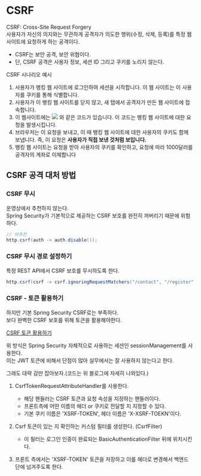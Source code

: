 # CSRF

CSRF: Cross-Site Request Forgery   
사용자가 자신의 의지와는 무관하게 공격자가 의도한 행위(수정, 삭제, 등록)를 특정 웹사이트에 요청하게 하는 공격이다.   

- CSRF는 보안 공격, 보안 위협이다.   
- 단, CSRF 공격은 사용자 정보, 세션 ID 그리고 쿠키를 노리지 않는다.

CSRF 시나리오 예시

1. 사용자가 뱅킹 웹 사이트에 로그인하여 세션을 시작합니다. 이 웹 사이트는 이 사용자를 쿠키를 통해 식별합니다.
2. 사용자가 이 뱅킹 웹 사이트를 닫지 않고, 새 탭에서 공격자가 만든 웹 사이트에 접속합니다.
3. 이 웹사이트에는 <img src="http://bank.com/transfer?to=attacker&amount=1000"> 와 같은 코드가 있습니다. 이 코드는 뱅킹 웹 사이트에 대한 요청을 발생시킵니다.
4. 브라우저는 이 요청을 보내고, 이 때 뱅킹 웹 사이트에 대한 사용자의 쿠키도 함께 보냅니다. 즉, 이 요청은 **사용자가 직접 보낸 것처럼 보입니다.**
5. 뱅킹 웹 사이트는 요청을 받아 사용자의 쿠키를 확인하고, 요청에 따라 1000달러를 공격자의 계좌로 이체합니다

## CSRF 공격 대처 방법

### CSRF 무시

운영상에서 추천하지 않는다.   
Spring Security가 기본적으로 제공하는 CSRF 보호를 완전히 꺼버리기 때문에 위험하다.   

```java
// 비추천 
http.csrf(auth -> auth.disable());
```

### CSRF 무시 경로 설정하기

특정 REST API에서 CSRF 보호를 무시하도록 한다.   


```java
http.csrf(csrf -> csrf.ignoringRequestMatchers("/contact", "/register"));
```

### CSRF - 토큰 활용하기

하지만 기본 Spring Security CSRF로는 부족하다.   
보다 완벽한 CSRF 보호를 위해 토큰을 활용해야한다.   

[CSRF 토큰 활용하기](https://intellectum.tistory.com/196)   

위 방식은 Spring Security 자체적으로 사용하는 세션인 sessionManagement를 사용한다.   
이는 JWT 토큰에 비해서 단점이 많아 실무에서는 잘 사용하지 않는다고 한다.   

그래도 대략 감만 잡아보자.(코드는 위 블로그에 자세히 나와있다.)   

1. CsrfTokenRequestAttributeHandler를 사용한다.   
   - 해당 핸들러는 CSRF 토큰과 요청 속성을 지정하는 핸들러이다.
   - 프론트측에 어떤 이름의 헤더 or 쿠키로 전달할 지 지정할 수 있다.
   - 기본 쿠키 이름은 'XSRF-TOKEN', 헤더 이름은 'X-XSRF-TOEKN'이다.   


2. Csrf 토큰이 있는 지 확인하는 커스텀 필터를 생성한다. (CsrfFilter)
   - 이 필터는 로그인 인증이 완료되는 BasicAuthenticationFilter 뒤에 위치시킨다.


3. 프론트 측에서는 'XSRF-TOKEN' 토큰을 저장하고 이를 헤더로 변경해서 백엔드 단에 넘겨주도록 한다.





